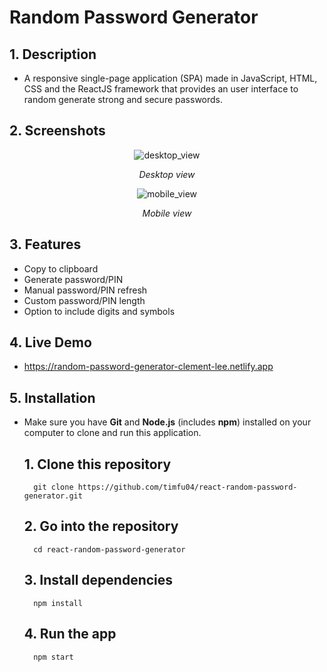 # __Random Password Generator__

## __1. Description__
- A responsive single-page application (SPA) made in JavaScript, HTML, CSS and the ReactJS framework that provides an user interface to random generate strong and secure passwords.

## __2. Screenshots__

<div align="center">

![desktop_view](https://user-images.githubusercontent.com/70854339/226555693-fb059b0b-886b-486f-948f-1f61c184c6f6.png)

*Desktop view*

![mobile_view](https://user-images.githubusercontent.com/70854339/226557173-2ce3cba9-2d16-4507-9426-642933ea8f55.png)

*Mobile view*

</div>

## __3. Features__
- Copy to clipboard
- Generate password/PIN
- Manual password/PIN refresh
- Custom password/PIN length
- Option to include digits and symbols

## __4. Live Demo__
- https://random-password-generator-clement-lee.netlify.app

## __5. Installation__
- Make sure you have __Git__ and __Node.js__ (includes __npm__) installed on your computer to clone and run this application.

    ## __1. Clone this repository__
        git clone https://github.com/timfu04/react-random-password-generator.git

    ## __2. Go into the repository__
        cd react-random-password-generator
    ## __3. Install dependencies__
        npm install

    ## __4. Run the app__
        npm start


